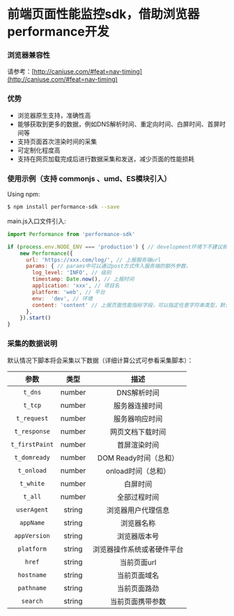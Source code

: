 # 前端页面性能监控sdk，借助浏览器performance开发


### 浏览器兼容性

请参考：[http://caniuse.com/#feat=nav-timing](http://caniuse.com/#feat=nav-timing)


### 优势

* 浏览器原生支持，准确性高
* 能够获取到更多的数据，例如DNS解析时间、重定向时间、白屏时间、首屏时间等
* 支持页面首次渲染时间的采集
* 可定制化程度高
* 支持在网页加载完成后进行数据采集和发送，减少页面的性能损耗

### 使用示例（支持 commonjs 、umd、ES模块引入）

Using npm:

```bash
$ npm install performance-sdk --save
```
main.js入口文件引入:
```js
import Performance from 'performance-sdk'

if (process.env.NODE_ENV === 'production') { // development环境下不建议频繁上报
    new Performance({
      url: 'https://xxx.com/log/', // 上报服务端url
      params: { // params中可以通过post方式传入服务端的额外参数，
        log_level: 'INFO', // 级别
        timestamp: Date.now(), // 上报时间
        application: 'xxx', // 项目名
        platform: 'web', // 平台
        env:  'dev', // 环境
        content: 'content' // 上报页面性能指标字段，可以指定任意字符串类型，默认content字段
      },
    }).start()
}
```

### 采集的数据说明

默认情况下脚本将会采集以下数据（详细计算公式可参看采集脚本）：

|参数            |类型            |描述   |
|:-------------:|:-------------:|:-----:|
|`t_dns`|number|DNS解析时间|
|`t_tcp`|number|服务器连接时间|
|`t_request`|number|服务器响应时间|
|`t_response`|number|网页文档下载时间|
|`t_firstPaint`|number|首屏渲染时间|
|`t_domready`|number|DOM Ready时间（总和）|
|`t_onload`|number|onload时间（总和）|
|`t_white`|number|白屏时间|
|`t_all`|number|全部过程时间|
|`userAgent`|string|浏览器用户代理信息|
|`appName`|string|浏览器名称|
|`appVersion`|string|浏览器版本号|
|`platform`|string|浏览器操作系统或者硬件平台|
|`href`|string|当前页面url|
|`hostname`|string|当前页面域名|
|`pathname`|string|当前页面路劲|
|`search`|string|当前页面携带参数|

